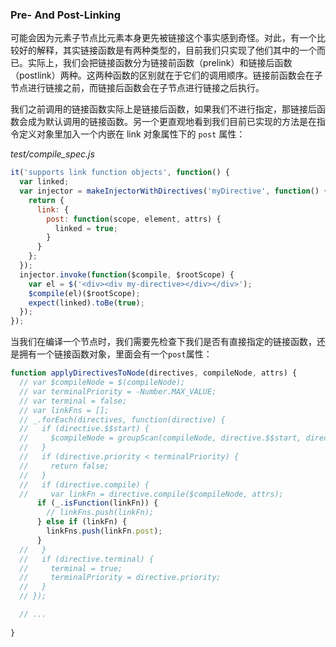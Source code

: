 ### Pre- And Post-Linking

可能会因为元素子节点比元素本身更先被链接这个事实感到奇怪。对此，有一个比较好的解释，其实链接函数是有两种类型的，目前我们只实现了他们其中的一个而已。实际上，我们会把链接函数分为链接前函数（prelink）和链接后函数（postlink）两种。这两种函数的区别就在于它们的调用顺序。链接前函数会在子节点进行链接之前，而链接后函数会在子节点进行链接之后执行。

我们之前调用的链接函数实际上是链接后函数，如果我们不进行指定，那链接后函数会成为默认调用的链接函数。另一个更直观地看到我们目前已实现的方法是在指令定义对象里加入一个内嵌在 link 对象属性下的 `post` 属性：

_test/compile_spec.js_

```js
it('supports link function objects', function() {
  var linked;
  var injector = makeInjectorWithDirectives('myDirective', function() {
    return {
      link: {
        post: function(scope, element, attrs) {
          linked = true;
        }
      }
    };
  });
  injector.invoke(function($compile, $rootScope) {
    var el = $('<div><div my-directive></div></div>');
    $compile(el)($rootScope);
    expect(linked).toBe(true);
  });
});
```

当我们在编译一个节点时，我们需要先检查下我们是否有直接指定的链接函数，还是拥有一个链接函数对象，里面会有一个`post`属性：

```js
function applyDirectivesToNode(directives, compileNode, attrs) {
  // var $compileNode = $(compileNode);
  // var terminalPriority = -Number.MAX_VALUE;
  // var terminal = false;
  // var linkFns = [];
  // _.forEach(directives, function(directive) {
  //   if (directive.$$start) {
  //     $compileNode = groupScan(compileNode, directive.$$start, directive.$$end);
  //   }
  //   if (directive.priority < terminalPriority) {
  //     return false;
  //   }
  //   if (directive.compile) {
  //     var linkFn = directive.compile($compileNode, attrs);
      if (_.isFunction(linkFn)) {
        // linkFns.push(linkFn);
      } else if (linkFn) {
        linkFns.push(linkFn.post);
      }
  //   }
  //   if (directive.terminal) {
  //     terminal = true;
  //     terminalPriority = directive.priority;
  //   }
  // });

  // ...
  
}
```